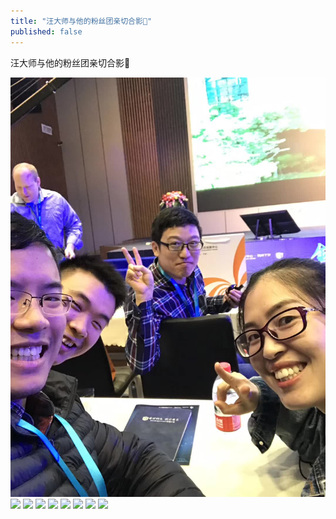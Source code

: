 ```yaml
---
title: "汪大师与他的粉丝团亲切合影💐"
published: false
---
```

汪大师与他的粉丝团亲切合影💐

![](./1.jpg)
![](./2.jpg)
![](./3.jpg)
![](./4.jpg)
![](./5.jpg)
![](./6.jpg)
![](./7.jpg)
![](./8.jpg)
![](./9.jpg)

